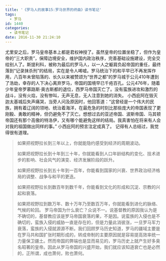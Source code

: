 ```yaml
---
title: '《罗马人的故事15:罗马世界的终曲》读书笔记'
tags:
  - 罗马
id: 1440
categories:
  - 读书笔记
date: 2016-11-30 21:24:10
---
```


尤里安之后，罗马皇帝基本上都是君权神授了。虽然皇帝的位置坐稳了，但作为皇帝的“三大职责”，保障边境安全，维护国内政治秩序，完善基础设施建设，完全交给别人了。斯提利科，被称为最后的罗马人，以一人之躯肩负起帝国的重任，最终落到“记录抹杀刑”的结局，实在是令人唏嘘。罗马统治下的和平早已不再发挥作用，八百年未曾陷落的、长久以来被赞颂为“世界之都”的罗马城于公元410年遭到了浩劫，幸存的人下决心离弃罗马，帝国的国境早已千疮百孔。公元476年，随着少年皇帝罗慕路斯·奥古斯都的退位，西罗马帝国灭亡了。没有蛮族进攻和激烈的战斗，没有火焰，没有惨叫，无声无息，无人注意到她的消失。
小西庇阿在毁灭迦太基城后失声痛哭，当旁人问及原因时，他回答道：“这曾经是一个伟大的民族，拥有着辽阔的领地、统治着海洋，在最危急的时刻比那些庞大的帝国表现了更刚毅、勇敢的精神，但仍避免不了灭亡。想想过去的亚述帝国、波斯帝国、马其顿帝国还有那个高傲的特洛伊，又有哪个能避免这样的结局。我真害怕在将来有人会对我的祖国做出同样的事。” 小西庇阿的预言注定成真了。
记得有人总结过，我觉得很有道理。
> 如果把视野拉长到三年以上，你就能隐约感受到经济的周期波动。> 
> 如果把视野拉长到十年到三十年，你就能看到人口年龄结构的变化、技术进步的影响、社会风气的演变、经济发展阶段的跃升。> 
> 如果把视野拉长到五十年到一百年，你能看到国家的兴衰、世界政治经济格局的调整、战争与和平的更迭。> 
> 如果把视野拉长到数百年到数千年，你能看到文化的形成和沉淀、宗教的兴起和衰落。> 
> 如果把视野拉到数万年、数十万年乃至数百万年，你就能看到进化的脉络、气候的轮回。
罗马帝国为什么衰亡？众说不一。说基督教的原因我认为是不确切的，基督教应该是罗马帝国衰落的果，不是因。说蛮族的入侵也是不确切的，蛮族入侵的威胁一直是存在的，但是力量此消彼涨，一旦罗马军力衰落，蛮族的入侵就源源不断。我们回顾罗马历史知道，罗马的疆域主要是在罗马共和国扩张时期形成的，转成帝制的主要原因就是容易提高效率统一力量保卫疆土。然而帝国的弊端也是显而易见的，罗马历史上就产生好多臭名昭著的皇帝。因此从罗马帝国的兴盛开始，我们就应该知道衰亡也是必然的，正所谓，成也萧何，败也萧何。